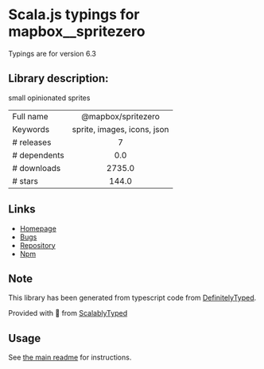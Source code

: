 
# Scala.js typings for mapbox__spritezero

Typings are for version 6.3

## Library description:
small opinionated sprites

|                    |                 |
| ------------------ | :-------------: |
| Full name          | @mapbox/spritezero |
| Keywords           | sprite, images, icons, json |
| # releases         | 7 |
| # dependents       | 0.0 |
| # downloads        | 2735.0 |
| # stars            | 144.0 |

## Links
- [Homepage](https://github.com/mapbox/spritezero#readme)
- [Bugs](https://github.com/mapbox/spritezero/issues)
- [Repository](https://github.com/mapbox/spritezero)
- [Npm](https://www.npmjs.com/package/%40mapbox%2Fspritezero)
    


## Note
This library has been generated from typescript code from [DefinitelyTyped](https://definitelytyped.org).

Provided with :purple_heart: from [ScalablyTyped](https://github.com/oyvindberg/ScalablyTyped)

## Usage
See [the main readme](../../readme.md) for instructions.


